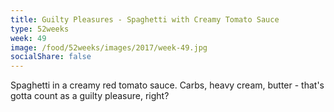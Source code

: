 ```yaml
---
title: Guilty Pleasures - Spaghetti with Creamy Tomato Sauce
type: 52weeks
week: 49
image: /food/52weeks/images/2017/week-49.jpg
socialShare: false
---
```

Spaghetti in a creamy red tomato sauce.  Carbs, heavy cream, butter - that's gotta count as a guilty pleasure, right?
